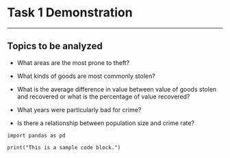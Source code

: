 # Task 1 Demonstration
---
## Topics to be analyzed
  * What areas are the most prone to theft?
  
  * What kinds of goods are most commonly stolen?
  
  * What is the average difference in value between value of goods stolen and recovered or what is the percentage of value recovered?
  
  * What years were particularly bad for crime?
  
  * Is there a relationship between population size and crime rate?
  
```
import pandas as pd

print("This is a sample code block.")
```
